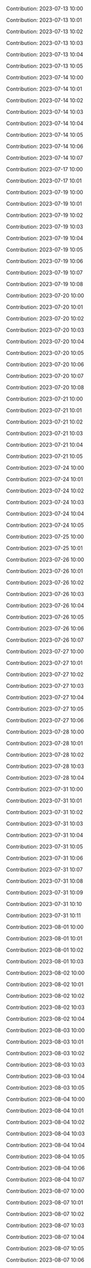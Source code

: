 Contribution: 2023-07-13 10:00

Contribution: 2023-07-13 10:01

Contribution: 2023-07-13 10:02

Contribution: 2023-07-13 10:03

Contribution: 2023-07-13 10:04

Contribution: 2023-07-13 10:05

Contribution: 2023-07-14 10:00

Contribution: 2023-07-14 10:01

Contribution: 2023-07-14 10:02

Contribution: 2023-07-14 10:03

Contribution: 2023-07-14 10:04

Contribution: 2023-07-14 10:05

Contribution: 2023-07-14 10:06

Contribution: 2023-07-14 10:07

Contribution: 2023-07-17 10:00

Contribution: 2023-07-17 10:01

Contribution: 2023-07-19 10:00

Contribution: 2023-07-19 10:01

Contribution: 2023-07-19 10:02

Contribution: 2023-07-19 10:03

Contribution: 2023-07-19 10:04

Contribution: 2023-07-19 10:05

Contribution: 2023-07-19 10:06

Contribution: 2023-07-19 10:07

Contribution: 2023-07-19 10:08

Contribution: 2023-07-20 10:00

Contribution: 2023-07-20 10:01

Contribution: 2023-07-20 10:02

Contribution: 2023-07-20 10:03

Contribution: 2023-07-20 10:04

Contribution: 2023-07-20 10:05

Contribution: 2023-07-20 10:06

Contribution: 2023-07-20 10:07

Contribution: 2023-07-20 10:08

Contribution: 2023-07-21 10:00

Contribution: 2023-07-21 10:01

Contribution: 2023-07-21 10:02

Contribution: 2023-07-21 10:03

Contribution: 2023-07-21 10:04

Contribution: 2023-07-21 10:05

Contribution: 2023-07-24 10:00

Contribution: 2023-07-24 10:01

Contribution: 2023-07-24 10:02

Contribution: 2023-07-24 10:03

Contribution: 2023-07-24 10:04

Contribution: 2023-07-24 10:05

Contribution: 2023-07-25 10:00

Contribution: 2023-07-25 10:01

Contribution: 2023-07-26 10:00

Contribution: 2023-07-26 10:01

Contribution: 2023-07-26 10:02

Contribution: 2023-07-26 10:03

Contribution: 2023-07-26 10:04

Contribution: 2023-07-26 10:05

Contribution: 2023-07-26 10:06

Contribution: 2023-07-26 10:07

Contribution: 2023-07-27 10:00

Contribution: 2023-07-27 10:01

Contribution: 2023-07-27 10:02

Contribution: 2023-07-27 10:03

Contribution: 2023-07-27 10:04

Contribution: 2023-07-27 10:05

Contribution: 2023-07-27 10:06

Contribution: 2023-07-28 10:00

Contribution: 2023-07-28 10:01

Contribution: 2023-07-28 10:02

Contribution: 2023-07-28 10:03

Contribution: 2023-07-28 10:04

Contribution: 2023-07-31 10:00

Contribution: 2023-07-31 10:01

Contribution: 2023-07-31 10:02

Contribution: 2023-07-31 10:03

Contribution: 2023-07-31 10:04

Contribution: 2023-07-31 10:05

Contribution: 2023-07-31 10:06

Contribution: 2023-07-31 10:07

Contribution: 2023-07-31 10:08

Contribution: 2023-07-31 10:09

Contribution: 2023-07-31 10:10

Contribution: 2023-07-31 10:11

Contribution: 2023-08-01 10:00

Contribution: 2023-08-01 10:01

Contribution: 2023-08-01 10:02

Contribution: 2023-08-01 10:03

Contribution: 2023-08-02 10:00

Contribution: 2023-08-02 10:01

Contribution: 2023-08-02 10:02

Contribution: 2023-08-02 10:03

Contribution: 2023-08-02 10:04

Contribution: 2023-08-03 10:00

Contribution: 2023-08-03 10:01

Contribution: 2023-08-03 10:02

Contribution: 2023-08-03 10:03

Contribution: 2023-08-03 10:04

Contribution: 2023-08-03 10:05

Contribution: 2023-08-04 10:00

Contribution: 2023-08-04 10:01

Contribution: 2023-08-04 10:02

Contribution: 2023-08-04 10:03

Contribution: 2023-08-04 10:04

Contribution: 2023-08-04 10:05

Contribution: 2023-08-04 10:06

Contribution: 2023-08-04 10:07

Contribution: 2023-08-07 10:00

Contribution: 2023-08-07 10:01

Contribution: 2023-08-07 10:02

Contribution: 2023-08-07 10:03

Contribution: 2023-08-07 10:04

Contribution: 2023-08-07 10:05

Contribution: 2023-08-07 10:06

